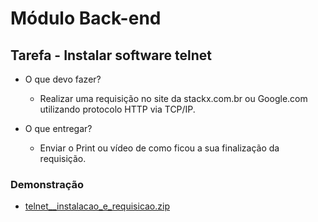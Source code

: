# Módulo Back-end

## Tarefa - Instalar software telnet

- O que devo fazer?
  - Realizar uma requisição no site da stackx.com.br ou Google.com utilizando protocolo HTTP via TCP/IP.

- O que entregar?
  - Enviar o Print ou vídeo de como ficou a sua finalização da requisição.

### Demonstração

- [telnet__instalacao_e_requisicao.zip](https://github.com/user-attachments/files/17035474/telnet__instalacao_e_requisicao.zip)
